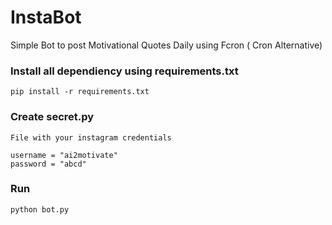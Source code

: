 # InstaBot
Simple Bot to post Motivational Quotes Daily using Fcron ( Cron Alternative)


### Install all dependiency using requirements.txt 
  ` pip install -r requirements.txt `

### Create secret.py 
    File with your instagram credentials
  
    username = "ai2motivate"
    password = "abcd"
    
### Run
    python bot.py
